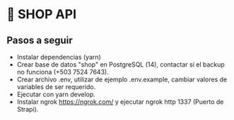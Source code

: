 # 🚀 SHOP API

## Pasos a seguir

- Instalar dependencias (yarn)
- Crear base de datos "shop" en PostgreSQL (14), contactar si el backup no funciona (+503 7524 7643).
- Crear archivo .env, utilizar de ejemplo .env.example, cambiar valores de variables de ser requerido.
- Ejecutar con yarn develop.
- Instalar ngrok https://ngrok.com/ y ejecutar ngrok http 1337 (Puerto de Strapi).
